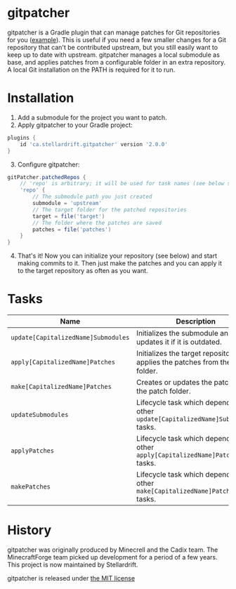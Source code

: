 # gitpatcher
gitpatcher is a Gradle plugin that can manage patches for Git repositories for you ([example]). This is useful if you need a few smaller changes for a Git repository that can't be contributed upstream, but you still easily want to keep up to date with upstream.
gitpatcher manages a local submodule as base, and applies patches from a configurable folder in an extra repository. A local Git installation on 
the PATH is required for it to run.

# Installation
1. Add a submodule for the project you want to patch.
2. Apply gitpatcher to your Gradle project:

  ```gradle
  plugins {
      id 'ca.stellardrift.gitpatcher' version '2.0.0'
  }
  ```
3. Configure gitpatcher:

  ```gradle
  gitPatcher.patchedRepos {
      // 'repo' is arbitrary; it will be used for task names (see below section)
      'repo' {
          // The submodule path you just created
          submodule = 'upstream'
          // The target folder for the patched repositories
          target = file('target')
          // The folder where the patches are saved
          patches = file('patches')
      }
  }
  ```
4. That's it! Now you can initialize your repository (see below) and start making commits to it. Then just make the patches and you can apply it to the target repository as often as you want.

# Tasks
| Name                                | Description                                                                          |
|-------------------------------------|--------------------------------------------------------------------------------------|
| `update[CapitalizedName]Submodules` | Initializes the submodule and updates it if it is outdated.                          |
| `apply[CapitalizedName]Patches`     | Initializes the target repository and applies the patches from the patch folder.     |
| `make[CapitalizedName]Patches`      | Creates or updates the patches in the patch folder.                                  |
| `updateSubmodules`                  | Lifecycle task which depends on all other `update[CapitalizedName]Submodules` tasks. |
| `applyPatches`                      | Lifecycle task which depends on all other `apply[CapitalizedName]Patches` tasks.     |
| `makePatches`                       | Lifecycle task which depends on all other `make[CapitalizedName]Patches` tasks.      |

[example]: https://github.com/LapisBlue/Pore/tree/master/patches

# History

gitpatcher was originally produced by Minecrell and the Cadix team. The MinecraftForge team picked up development for a period of a few years.
This project is now maintained by Stellardrift.

gitpatcher is released under [the MIT license](./LICENSE)
